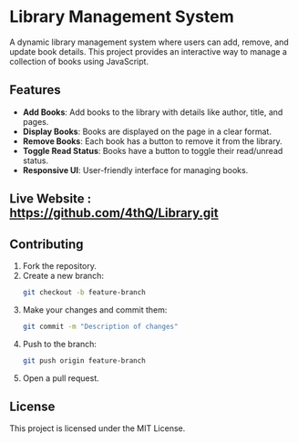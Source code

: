 # Library Management System

A dynamic library management system where users can add, remove, and update book details. This project provides an interactive way to manage a collection of books using JavaScript.

## Features

- **Add Books**: Add books to the library with details like author, title, and pages.
- **Display Books**: Books are displayed on the page in a clear format.
- **Remove Books**: Each book has a button to remove it from the library.
- **Toggle Read Status**: Books have a button to toggle their read/unread status.
- **Responsive UI**: User-friendly interface for managing books.

## Live Website : https://github.com/4thQ/Library.git


## Contributing
1. Fork the repository.
2. Create a new branch:
    ```bash
    git checkout -b feature-branch
    ```
3. Make your changes and commit them:
    ```bash
    git commit -m "Description of changes"
    ```
4. Push to the branch:
    ```bash
    git push origin feature-branch
    ```
5. Open a pull request.

## License
This project is licensed under the MIT License.
